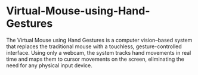 # Virtual-Mouse-using-Hand-Gestures
The Virtual Mouse using Hand Gestures is a computer vision–based system that replaces the traditional mouse with a touchless, gesture-controlled interface. Using only a webcam, the system tracks hand movements in real time and maps them to cursor movements on the screen, eliminating the need for any physical input device.
